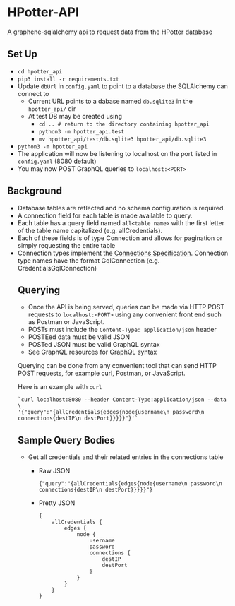 # HPotter-API

A graphene-sqlalchemy api to request data from the HPotter database

## Set Up
* `cd hpotter_api`
* `pip3 install -r requirements.txt`
* Update `dbUrl` in `config.yaml` to point to a database the SQLAlchemy can connect to
  * Current URL points to a dabase named `db.sqlite3` in the `hpotter_api/` dir
  * At test DB may be created using 
    * `cd .. # return to the directory containing hpotter_api`
    * `python3 -m hpotter_api.test`
    * `mv hpotter_api/test/db.sqlite3 hpotter_api/db.sqlite3`
* `python3 -m hpotter_api`
* The application will now be listening to localhost on the port listed in `config.yaml` (8080 default)
* You may now POST GraphQL queries to `localhost:<PORT>`

## Background
* Database tables are reflected and no schema configuration is required.
* A connection field for each table is made available to query.
* Each table has a query field named `all<table name>` with the first letter of the table name capitalized (e.g. allCredentials).
* Each of these fields is of type Connection and allows for pagination or simply requesting the entire table
* Connection types implement the [Connections Specification](https://facebook.github.io/relay/graphql/connections.htm). Connection type names have the format <table>GqlConnection (e.g. CredentialsGqlConnection)

## Querying
* Once the API is being served, queries can be made via HTTP POST requests to `localhost:<PORT>` using any convenient front end such as Postman or JavaScript.
* POSTs must include the `Content-Type: application/json` header
* POSTEed data must be valid JSON
* POSTed JSON must be valid GraphQL syntax
* See GraphQL resources for GraphQL syntax

Querying can be done from any convenient tool that can send HTTP POST requests, for example curl, Postman, or JavaScript.

Here is an example with `curl`

    `curl localhost:8080 --header Content-Type:application/json --data \
    '{"query":"{allCredentials{edges{node{username\n password\n connections{destIP\n destPort}}}}}"}'`

## Sample Query Bodies

* Get all credentials and their related entries in the connections table
  * Raw JSON

    `{"query":"{allCredentials{edges{node{username\n password\n connections{destIP\n destPort}}}}}"}`

  * Pretty JSON

    ```
    {
        allCredentials {
            edges {
                node {
                    username
                    password
                    connections {
                        destIP
                        destPort
                    }
                }
            }
        }
    }
    ```